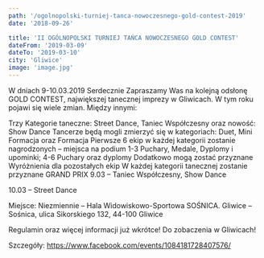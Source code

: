 ```yaml
---
path: '/ogolnopolski-turniej-tanca-nowoczesnego-gold-contest-2019'
date: '2018-09-26'

title: 'II OGÓLNOPOLSKI TURNIEJ TAŃCA NOWOCZESNEGO GOLD CONTEST'
dateFrom: '2019-03-09'
dateTo: '2019-03-10'
city: 'Gliwice'
image: 'image.jpg'
---
```

W dniach 9-10.03.2019 Serdecznie Zapraszamy Was na kolejną odsłonę GOLD CONTEST, największej tanecznej imprezy w Gliwicach. W tym roku pojawi się wiele zmian. Między innymi:

Trzy Kategorie taneczne: Street Dance, Taniec Współczesny oraz nowość: Show Dance
Tancerze będą mogli zmierzyć się w kategoriach: Duet, Mini Formacja oraz Formacja
Pierwsze 6 ekip w każdej kategorii zostanie nagrodzonych – miejsca na podium 1-3 Puchary, Medale, Dyplomy i upominki; 4-6 Puchary oraz dyplomy
Dodatkowo mogą zostać przyznane Wyróżnienia dla pozostałych ekip
W każdej kategorii tanecznej zostanie przyznane GRAND PRIX
9.03 – Taniec Współczesny, Show Dance

10.03 – Street Dance

Miejsce: Niezmiennie – Hala Widowiskowo-Sportowa SOŚNICA. Gliwice – Sośnica, ulica Sikorskiego 132, 44-100 Gliwice

Regulamin oraz więcej informacji już wkrótce! Do zobaczenia w Gliwicach!

Szczegóły:
https://www.facebook.com/events/1084181728407576/